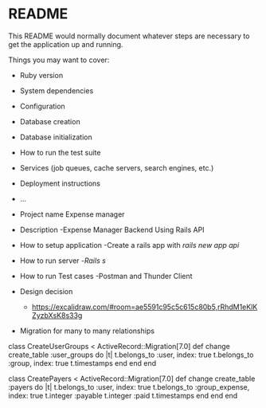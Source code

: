 # README

This README would normally document whatever steps are necessary to get the
application up and running.

Things you may want to cover:

* Ruby version

* System dependencies

* Configuration

* Database creation

* Database initialization

* How to run the test suite

* Services (job queues, cache servers, search engines, etc.)

* Deployment instructions

* ...

* Project name
  Expense manager 

* Description
  -Expense Manager Backend Using Rails API

* How to setup application
  -Create a rails app with *rails new app api*

* How to run server
  -*Rails s*

* How to run Test cases
  -Postman and Thunder Client

* Design decision
  - https://excalidraw.com/#room=ae5591c95c5c615c80b5,rRhdM1eKlKZyzbXsK8s33g

* Migration for many to many relationships 

class CreateUserGroups < ActiveRecord::Migration[7.0]
  def change
    create_table :user_groups do |t|
      t.belongs_to :user, index: true
      t.belongs_to :group, index: true
      t.timestamps
    end
  end
end

class CreatePayers < ActiveRecord::Migration[7.0]
  def change
    create_table :payers do |t|
      t.belongs_to :user, index: true
      t.belongs_to :group_expense, index: true
      t.integer :payable
      t.integer :paid
      t.timestamps
    end
  end
end